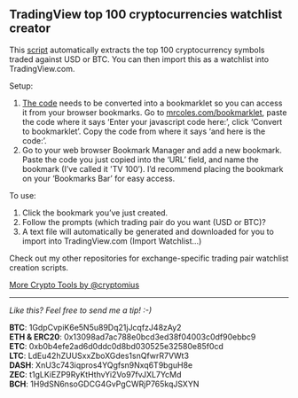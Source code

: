 ## TradingView top 100 cryptocurrencies watchlist creator
This [script](https://raw.githubusercontent.com/cryptomius/tradingview-top-100/master/tradingview-top-100.js) automatically extracts the top 100 cryptocurrency symbols traded against USD or BTC. You can then import this as a watchlist into TradingView.com.

Setup:

1. [The code](https://raw.githubusercontent.com/cryptomius/tradingview-top-100/master/tradingview-top-100.js) needs to be converted into a bookmarklet so you can access it from your browser bookmarks. 
Go to [mrcoles.com/bookmarklet](https://mrcoles.com/bookmarklet/), paste the code where it says ‘Enter your javascript code here:’, click ‘Convert to bookmarklet’. Copy the code from where it says ‘and here is the code:’.
2. Go to your web browser Bookmark Manager and add a new bookmark. Paste the code you just copied into the ‘URL’ field, and name the bookmark (I’ve called it 'TV 100’). I’d recommend placing the bookmark on your ‘Bookmarks Bar’ for easy access.

To use:

1. Click the bookmark you’ve just created.
2. Follow the prompts (which trading pair do you want (USD or BTC)?
3. A text file will automatically be generated and downloaded for you to import into TradingView.com (Import Watchlist…)

Check out my other repositories for exchange-specific trading pair watchlist creation scripts.

[More Crypto Tools by @cryptomius](https://github.com/cryptomius/Cryptomius-Crypto-Tools-Overview)

---
*Like this? Feel free to send me a tip! :-)*

**BTC**: 1GdpCvpiK6e5N5u89Dq21jJcqfzJ48zAy2  
**ETH & ERC20**: 0x13098ad7ac788e0bcd3ed38f04003c0df90ebbc9  
**ETC**: 0xb0b4efe2ad6d0ddc0d8bd030525e32580e85f0cd  
**LTC**: LdEu42hZUUSxxZboXGdes1snQfwrR7VWt3  
**DASH**: XnU3c743iqpros4YQgfsn9Nxq6T9bguH8e  
**ZEC**: t1gLKiEZP9RyKtHthvYi2Vo97fvJXL7YcMd  
**BCH**: 1H9dSN6nsoGDCG4GvPgCWRjP765kqJSXYN
